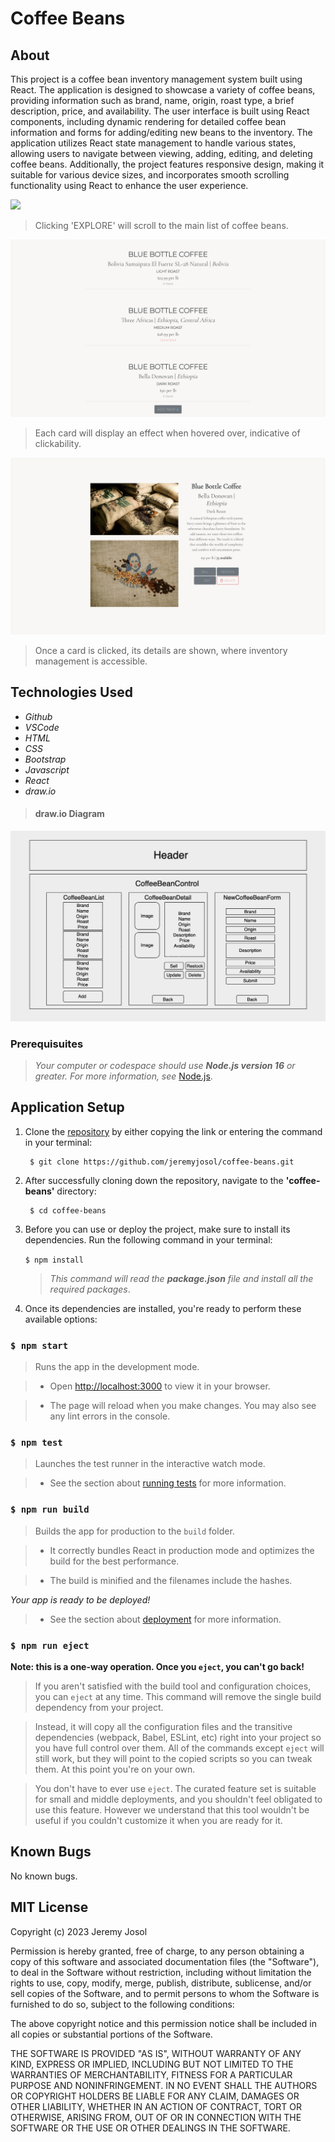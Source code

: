 # Coffee Beans

## About
This project is a coffee bean inventory management system built using React. The application is designed to showcase a variety of coffee beans, providing information such as brand, name, origin, roast type, a brief description, price, and availability. The user interface is built using React components, including dynamic rendering for detailed coffee bean information and forms for adding/editing new beans to the inventory. The application utilizes React state management to handle various states, allowing users to navigate between viewing, adding, editing, and deleting coffee beans. Additionally, the project features responsive design, making it suitable for various device sizes, and incorporates smooth scrolling functionality using React to enhance the user experience.

<img src='./src/img/coffee-beans-header.jpg'>

> Clicking 'EXPLORE' will scroll to the main list of coffee beans.

<img src='./src/img/coffee-beans-cards.jpg'>

> Each card will display an effect when hovered over, indicative of clickability.

<img src='./src/img/coffee-beans-details.jpg'>

> Once a card is clicked, its details are shown, where inventory management is accessible.

## Technologies Used

* _Github_
* _VSCode_
* _HTML_
* _CSS_
* _Bootstrap_
* _Javascript_
* _React_
* _draw.io_

> #### draw.io Diagram
<img src='./src/img/coffee-beans-diagram.jpg'>

### Prerequisuites
> _Your computer or codespace should use **Node.js version 16** or greater. For more information, see_ [Node.js](https://nodejs.org/en).

## Application Setup

1. Clone the [repository](https://github.com/jeremyjosol/coffee-beans) by either copying the link or entering the command in your terminal:
    ```
     $ git clone https://github.com/jeremyjosol/coffee-beans.git
    ```
2. After successfully cloning down the repository, navigate to the **'coffee-beans'** directory:
      ```
       $ cd coffee-beans
      ```
3. Before you can use or deploy the project, make sure to install its dependencies. Run the following command in your terminal:

    `$ npm install`

    > _This command will read the **package.json** file and install all the required packages_.

4. Once its dependencies are installed, you're ready to perform these available options:
    
### `$ npm start`

> Runs the app in the development mode. 

> * Open [http://localhost:3000](http://localhost:3000) to view it in your browser. 

> * The page will reload when you make changes. You may also see any lint errors in the console.

### `$ npm test`

> Launches the test runner in the interactive watch mode.

> * See the section about [running tests](https://facebook.github.io/create-react-app/docs/running-tests) for more information.

### `$ npm run build`

> Builds the app for production to the `build` folder.

> * It correctly bundles React in production mode and optimizes the build for the best performance.

> * The build is minified and the filenames include the hashes.

_Your app is ready to be deployed!_

> * See the section about [deployment](https://facebook.github.io/create-react-app/docs/deployment) for more information.

### `$ npm run eject`

**Note: this is a one-way operation. Once you `eject`, you can't go back!**

> If you aren't satisfied with the build tool and configuration choices, you can `eject` at any time. This command will remove the single build dependency from your project.

> Instead, it will copy all the configuration files and the transitive dependencies (webpack, Babel, ESLint, etc) right into your project so you have full control over them. All of the commands except `eject` will still work, but they will point to the copied scripts so you can tweak them. At this point you're on your own.

> You don't have to ever use `eject`. The curated feature set is suitable for small and middle deployments, and you shouldn't feel obligated to use this feature. However we understand that this tool wouldn't be useful if you couldn't customize it when you are ready for it.

## Known Bugs
No known bugs.

## MIT License

Copyright (c) 2023 Jeremy Josol

Permission is hereby granted, free of charge, to any person obtaining a copy of this software and associated documentation files (the "Software"), to deal in the Software without restriction, including without limitation the rights to use, copy, modify, merge, publish, distribute, sublicense, and/or sell copies of the Software, and to permit persons to whom the Software is furnished to do so, subject to the following conditions:

The above copyright notice and this permission notice shall be included in all copies or substantial portions of the Software.

THE SOFTWARE IS PROVIDED "AS IS", WITHOUT WARRANTY OF ANY KIND, EXPRESS OR IMPLIED, INCLUDING BUT NOT LIMITED TO THE WARRANTIES OF MERCHANTABILITY, FITNESS FOR A PARTICULAR PURPOSE AND NONINFRINGEMENT. IN NO EVENT SHALL THE AUTHORS OR COPYRIGHT HOLDERS BE LIABLE FOR ANY CLAIM, DAMAGES OR OTHER LIABILITY, WHETHER IN AN ACTION OF CONTRACT, TORT OR OTHERWISE, ARISING FROM, OUT OF OR IN CONNECTION WITH THE SOFTWARE OR THE USE OR OTHER DEALINGS IN THE SOFTWARE.
